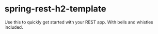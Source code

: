 # spring-rest-h2-template
Use this to quickly get started with your REST app. With bells and whistles included.
